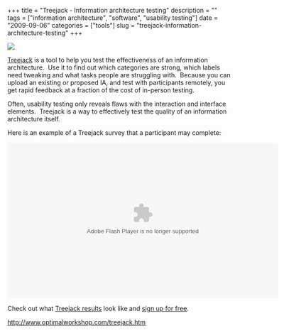 +++
title = "Treejack - Information architecture testing"
description = ""
tags = ["information architecture", "software", "usability testing"]
date = "2009-09-06"
categories = ["tools"]
slug = "treejack-information-architecture-testing"
+++


<div class="tool-screenshot mb1"><a href="http://www.optimalworkshop.com/treejack.htm"><img id="bluga-thumbnail-2732" class="bluga-thumbnail custom" src="//media.konigi.com/bluga/
wt522ffa93a86b5_custom.jpg"/></a></div><p><a href="http://www.optimalworkshop.com/treejack.htm">Treejack</a> is a tool to help you test the effectiveness of an information architecture.&nbsp; Use it to find out which categories are strong, which labels need tweaking and what tasks people are struggling with.&nbsp; Because you can upload an existing or proposed IA, and test with participants remotely, you get rapid feedback at a fraction of the cost of in-person testing.</p>
<p>Often, usability testing only reveals flaws with the interaction and interface elements.&nbsp; Treejack is a way to effectively test the quality of an information architecture itself.</p>
<p>Here is an example of a Treejack survey that a participant may complete:</p>
<object width="610" height="351"> <param name="movie" value="http://content.screencast.com/users/samng/folders/Jing/media/f3cfd91f-4000-4420-8ac9-b9cebe459eaa/jingh264player.swf"></param> <param name="quality" value="high"></param> <param name="bgcolor" value="#FFFFFF"></param> <param name="flashVars" value="thumb=http://content.screencast.com/users/samng/folders/Jing/media/f3cfd91f-4000-4420-8ac9-b9cebe459eaa/FirstFrame.jpg&amp;containerwidth=952&amp;containerheight=548&amp;showbranding=false&amp;content=http://content.screencast.com/users/samng/folders/Jing/media/f3cfd91f-4000-4420-8ac9-b9cebe459eaa/00000071.mp4"></param> <param name="allowFullScreen" value="true"></param> <param name="scale" value="showall"></param> <param name="allowScriptAccess" value="always"></param> <param name="base" value="http://content.screencast.com/users/samng/folders/Jing/media/f3cfd91f-4000-4420-8ac9-b9cebe459eaa/"></param> <embed src="http://content.screencast.com/users/samng/folders/Jing/media/f3cfd91f-4000-4420-8ac9-b9cebe459eaa/jingh264player.swf" quality="high" bgcolor="#FFFFFF" width="610" height="351" type="application/x-shockwave-flash" allowScriptAccess="always" flashVars="thumb=http://content.screencast.com/users/samng/folders/Jing/media/f3cfd91f-4000-4420-8ac9-b9cebe459eaa/FirstFrame.jpg&amp;containerwidth=952&amp;containerheight=548&amp;showbranding=false&amp;content=http://content.screencast.com/users/samng/folders/Jing/media/f3cfd91f-4000-4420-8ac9-b9cebe459eaa/00000071.mp4" allowFullScreen="true" base="http://content.screencast.com/users/samng/folders/Jing/media/f3cfd91f-4000-4420-8ac9-b9cebe459eaa/" scale="showall"></embed> </object><p>
Check out what <a href="http://www.optimalworkshop.com/treejack.htm">Treejack results</a> look like and <a href="http://www.optimalworkshop.com/workshop/registration/sign-up.jsf">sign up for free</a>.</p>
  
<p><a href="http://www.optimalworkshop.com/treejack.htm">http://www.optimalworkshop.com/treejack.htm</a></p>
      
